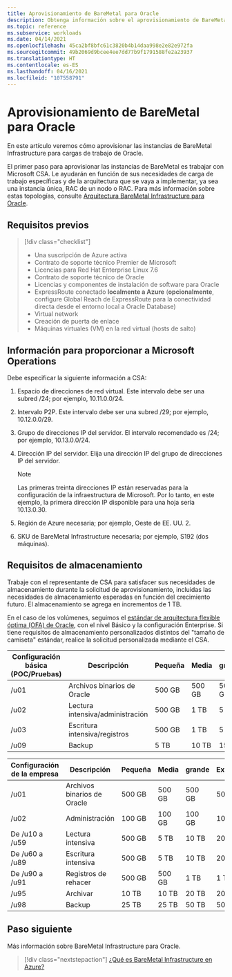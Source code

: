```yaml
---
title: Aprovisionamiento de BareMetal para Oracle
description: Obtenga información sobre el aprovisionamiento de BareMetal Infrastructure para Oracle.
ms.topic: reference
ms.subservice: workloads
ms.date: 04/14/2021
ms.openlocfilehash: 45ca2bf8bfc61c3820b4b14daa998e2e82e972fa
ms.sourcegitcommit: 49b2069d9bcee4ee7dd77b9f1791588fe2a23937
ms.translationtype: HT
ms.contentlocale: es-ES
ms.lasthandoff: 04/16/2021
ms.locfileid: "107558791"
---
```

# <a name="provision-baremetal-for-oracle"></a>Aprovisionamiento de BareMetal para Oracle

En este artículo veremos cómo aprovisionar las instancias de BareMetal Infrastructure para cargas de trabajo de Oracle. 

El primer paso para aprovisionar las instancias de BareMetal es trabajar con Microsoft CSA. Le ayudarán en función de sus necesidades de carga de trabajo específicas y de la arquitectura que se vaya a implementar, ya sea una instancia única, RAC de un nodo o RAC. Para más información sobre estas topologías, consulte [Arquitectura BareMetal Infrastructure para Oracle](oracle-baremetal-architecture.md).

## <a name="prerequisites"></a>Requisitos previos

> [!div class="checklist"]
> * Una suscripción de Azure activa
> * Contrato de soporte técnico Premier de Microsoft
> * Licencias para Red Hat Enterprise Linux 7.6
> * Contrato de soporte técnico de Oracle 
> * Licencias y componentes de instalación de software para Oracle
> * ExpressRoute conectado **localmente a Azure** (**opcionalmente**, configure Global Reach de ExpressRoute para la conectividad directa desde el entorno local a Oracle Database)   
> * Virtual network
> * Creación de puerta de enlace
> * Máquinas virtuales (VM) en la red virtual (hosts de salto)

## <a name="information-to-provide-microsoft-operations"></a>Información para proporcionar a Microsoft Operations

Debe especificar la siguiente información a CSA:

1. Espacio de direcciones de red virtual. Este intervalo debe ser una subred /24; por ejemplo, 10.11.0.0/24.
2. Intervalo P2P. Este intervalo debe ser una subred /29; por ejemplo, 10.12.0.0/29.
3. Grupo de direcciones IP del servidor. El intervalo recomendado es /24; por ejemplo, 10.13.0.0/24.
4. Dirección IP del servidor. Elija una dirección IP del grupo de direcciones IP del servidor.

    > [!Note] 
    > Las primeras treinta direcciones IP están reservadas para la configuración de la infraestructura de Microsoft. Por lo tanto, en este ejemplo, la primera dirección IP disponible para una hoja sería 10.13.0.30.

5. Región de Azure necesaria; por ejemplo, Oeste de EE. UU. 2.
6. SKU de BareMetal Infrastructure necesaria; por ejemplo, S192 (dos máquinas).

## <a name="storage-requirements"></a>Requisitos de almacenamiento

Trabaje con el representante de CSA para satisfacer sus necesidades de almacenamiento durante la solicitud de aprovisionamiento, incluidas las necesidades de almacenamiento esperadas en función del crecimiento futuro. El almacenamiento se agrega en incrementos de 1 TB.

En el caso de los volúmenes, seguimos el [estándar de arquitectura flexible óptima (OFA) de Oracle](https://docs.oracle.com/en/database/oracle/oracle-database/19/ladbi/about-the-optimal-flexible-architecture-standard.html#GUID-6619CDB7-9667-426E-8471-5A996707D093), con el nivel Básico y la configuración Enterprise. Si tiene requisitos de almacenamiento personalizados distintos del "tamaño de camiseta" estándar, realice la solicitud personalizada mediante el CSA.

| Configuración básica (POC/Pruebas) | Descripción | Pequeña | Media | grande |
| --- | --- | --- | --- | --- |
| /u01 | Archivos binarios de Oracle | 500 GB | 500 GB | 500 GB |
| /u02 | Lectura intensiva/administración | 500 GB | 1 TB | 5 TB |
| /u03 | Escritura intensiva/registros | 500 GB | 1 TB | 5 TB |
| /u09 | Backup | 5 TB | 10 TB | 15 TB |

| Configuración de la empresa | Descripción | Pequeña | Media | grande | Extragrande |
| --- | --- | --- | --- | --- | --- |
| /u01 | Archivos binarios de Oracle | 500 GB | 500 GB | 500 GB | 500 GB |
| /u02 | Administración | 100 GB | 100 GB | 100 GB | 100 GB |
| De /u10 a /u59 | Lectura intensiva | 500 GB | 5 TB | 10 TB | 20 TB |
| De /u60 a /u89 | Escritura intensiva | 500 GB | 5 TB | 10 TB | 20 TB |
| De /u90 a /u91 | Registros de rehacer | 500 GB | 500 GB | 1 TB | 1 TB |
| /u95 | Archivar | 10 TB | 10 TB | 20 TB | 20 TB |
| /u98 | Backup | 25 TB | 25 TB | 50 TB | 50 TB |

## <a name="next-step"></a>Paso siguiente

Más información sobre BareMetal Infrastructure para Oracle.

> [!div class="nextstepaction"]
> [¿Qué es BareMetal Infrastructure en Azure?](../../concepts-baremetal-infrastructure-overview.md)

